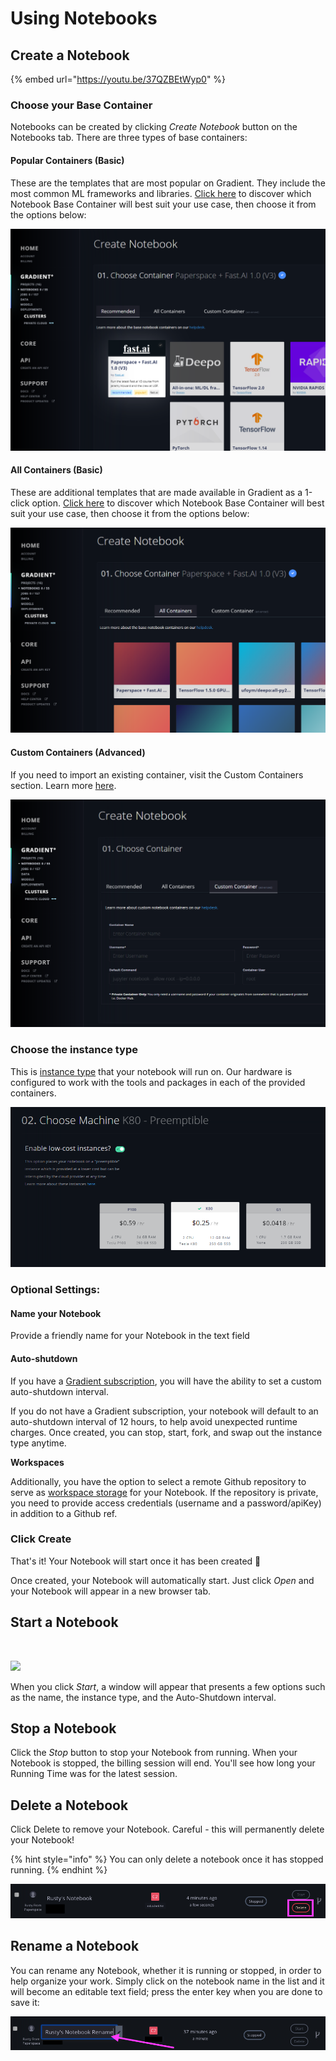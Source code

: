 # Using Notebooks

## Create a Notebook

{% embed url="https://youtu.be/37QZBEtWyp0" %}

### Choose your Base Container

Notebooks can be created by clicking _Create Notebook_ button on the Notebooks tab.  There are three types of base containers:

#### Popular Containers \(Basic\)

These are the templates that are most popular on Gradient.  They include the most common ML frameworks and libraries.  [Click here](../notebook-containers/) to discover which Notebook Base Container will best suit your use case, then choose it from the options below:

![](../../.gitbook/assets/image%20%2868%29.png)

#### All Containers \(Basic\)

These are additional templates that are made available in Gradient as a 1-click option.  [Click here](../notebook-containers/) to discover which Notebook Base Container will best suit your use case, then choose it from the options below:

![](../../.gitbook/assets/image%20%284%29.png)

#### Custom Containers \(Advanced\)

If you need to import an existing container, visit the Custom Containers section. Learn more [here](../notebook-containers/).

![](../../.gitbook/assets/image%20%2860%29%20%281%29.png)

### Choose the instance type

This is [instance type](../../instances/instance-types.md) that your notebook will run on. Our hardware is configured to work with the tools and packages in each of the provided containers.

![](../../.gitbook/assets/image%20%2845%29.png)

### Optional Settings:

#### Name your Notebook

Provide a friendly name for your Notebook in the text field

#### Auto-shutdown

If you have a [Gradient subscription](https://gradient.paperspace.com/pricing), you will have the ability to set a custom auto-shutdown interval. 

If you do not have a Gradient subscription, your notebook will default to an auto-shutdown interval of 12 hours, to help avoid unexpected runtime charges. Once created, you can stop, start, fork, and swap out the instance type anytime. 

**Workspaces**

Additionally, you have the option to select a remote Github repository to serve as [workspace storage](https://docs.paperspace.com/gradient/data/storage#workspace-storage) for your Notebook.  If the repository is private, you need to provide access credentials \(username and a password/apiKey\) in addition to a Github ref.

### Click Create

That's it! Your Notebook will start once it has been created 🚀

Once created, your Notebook will automatically start.  Just click _Open_ and your Notebook will appear in a new browser tab.

## Start a Notebook

​

![](https://blobscdn.gitbook.com/v0/b/gitbook-28427.appspot.com/o/assets%2F-LHZRFUkajubOAmgu6Rd%2F-LeX9E8cIJ_UtEyU8jjp%2F-LeXCI4qsQKD3diF1A78%2Fimage.png?alt=media&token=b6f49118-162d-4b0b-b638-07e767605410)

When you click _Start_, a window will appear that presents a few options such as the name, the instance type, and the Auto-Shutdown interval.

## Stop a Notebook

Click the _Stop_ button to stop your Notebook from running. When your Notebook is stopped, the billing session will end. You'll see how long your Running Time was for the latest session.

## Delete a Notebook

Click Delete to remove your Notebook. Careful - this will permanently delete your Notebook!

{% hint style="info" %}
You can only delete a notebook once it has stopped running.
{% endhint %}

![](../../.gitbook/assets/delete-notebook.png)

## Rename a Notebook

You can rename any Notebook, whether it is running or stopped, in order to help organize your work. Simply click on the notebook name in the list and it will become an editable text field; press the enter key when you are done to save it:

![](../../.gitbook/assets/rename_notebook.png)

